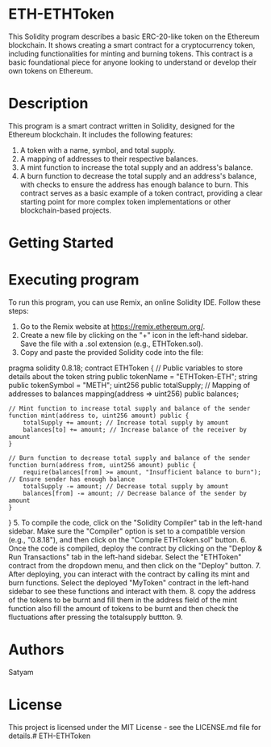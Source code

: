 # ETH-ETHToken
This Solidity program describes a basic ERC-20-like token on the Ethereum blockchain. It shows creating a smart contract for a cryptocurrency token, including functionalities for minting and burning tokens. This contract is a basic foundational piece for anyone looking to understand or develop their own tokens on Ethereum.
# Description
This program is a smart contract written in Solidity, designed for the Ethereum blockchain. It includes the following features:

1. A token with a name, symbol, and total supply.
2. A mapping of addresses to their respective balances.
3. A mint function to increase the total supply and an address's balance.
4. A burn function to decrease the total supply and an address's balance, with checks to ensure the address has enough balance to burn.
This contract serves as a basic example of a token contract, providing a clear starting point for more complex token implementations or other blockchain-based projects.
# Getting Started
# Executing program
To run this program, you can use Remix, an online Solidity IDE. Follow these steps:

1. Go to the Remix website at https://remix.ethereum.org/.
2. Create a new file by clicking on the "+" icon in the left-hand sidebar. Save the file with a .sol extension (e.g., ETHToken.sol).
3. Copy and paste the provided Solidity code into the file:

pragma solidity 0.8.18;
contract ETHToken {
    // Public variables to store details about the token
    string public tokenName = "ETHToken-ETH";
    string public tokenSymbol = "METH";
    uint256 public totalSupply;
    // Mapping of addresses to balances
    mapping(address => uint256) public balances;

    // Mint function to increase total supply and balance of the sender
    function mint(address to, uint256 amount) public {
        totalSupply += amount; // Increase total supply by amount
        balances[to] += amount; // Increase balance of the receiver by amount
    }

    // Burn function to decrease total supply and balance of the sender
    function burn(address from, uint256 amount) public {
        require(balances[from] >= amount, "Insufficient balance to burn"); // Ensure sender has enough balance
        totalSupply -= amount; // Decrease total supply by amount
        balances[from] -= amount; // Decrease balance of the sender by amount
    }
}
5. To compile the code, click on the "Solidity Compiler" tab in the left-hand sidebar. Make sure the "Compiler" option is set to a compatible version (e.g., "0.8.18"), and then click on the "Compile ETHToken.sol" button.
6. Once the code is compiled, deploy the contract by clicking on the "Deploy & Run Transactions" tab in the left-hand sidebar. Select the "ETHToken" contract from the dropdown menu, and then click on the "Deploy" button.
7. After deploying, you can interact with the contract by calling its mint and burn functions. Select the deployed "MyToken" contract in the left-hand sidebar to see these functions and interact with them.
8. copy the address of the tokens to be burnt and fill them in the address field of the mint function also fill the amount of tokens to be burnt and then check the fluctuations after pressing the totalsupply buttton.
9. 
# Authors
Satyam
# License
This project is licensed under the MIT License - see the LICENSE.md file for details.# ETH-ETHToken
